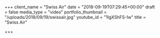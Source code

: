+++
client_name = "Swiss Air"
date = "2018-09-19T07:29:45+00:00"
draft = false
media_type = "video"
portfolio_thumbnail = "/uploads/2018/09/19/swissair.jpg"
youtube_id = "1IgXShFS-Iw"
title = "Swiss Air"

+++
